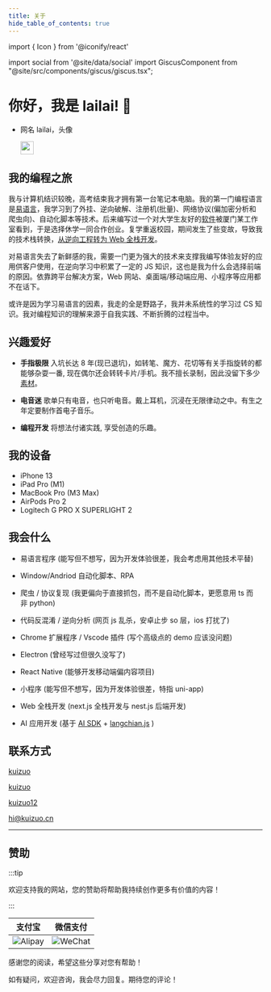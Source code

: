 ```yaml
---
title: 关于
hide_table_of_contents: true
---
```


import { Icon } from '@iconify/react'

import social from '@site/data/social'
import GiscusComponent from "@site/src/components/giscus/giscus.tsx";

<div style={{maxWidth: '65ch', margin: "auto"}}>

# 你好，我是 lailai! 👋

- 网名 lailai，头像 <p><img src="/img/logo.svg" width="26" heigth="26" className="rounded-full" /></p>

## 我的编程之旅

我与计算机结识较晚，高考结束我才拥有第一台笔记本电脑。我的第一门编程语言是[易语言](/blog/easy-language)，我学习到了外挂、逆向破解、注册机(批量)、网络协议(偏加密分析和爬虫向)、自动化脚本等技术。后来编写过一个对大学生友好的[软件](https://kuizuo.cn/blog/chaoxing-helper)被厦门某工作室看到，于是选择休学一同合作创业。复学重返校园，期间发生了些变故，导致我的技术栈转换，[从逆向工程转为 Web 全栈开发](https://kuizuo.cn/blog/2022-year-end-summary)。

对易语言失去了新鲜感的我，需要一门更为强大的技术来支撑我编写体验友好的应用供客户使用，在逆向学习中积累了一定的 JS 知识，这也是我为什么会选择前端的原因。依靠跨平台解决方案，Web 网站、桌面端/移动端应用、小程序等应用都不在话下。

或许是因为学习易语言的因素，我走的全是野路子，我并未系统性的学习过 CS 知识。我对编程知识的理解来源于自我实践、不断折腾的过程当中。

## 兴趣爱好

- **手指极限** 入坑长达 8 年(现已退坑)，如转笔、魔方、花切等有关手指旋转的都能够杂耍一番, 现在偶尔还会转转卡片/手机。我不擅长录制，因此没留下多少[素材](/videos)。

- **电音迷** 歌单只有电音，也只听电音。戴上耳机，沉浸在无限律动之中。有生之年定要制作首电子音乐。

- **编程开发** 将想法付诸实践, 享受创造的乐趣。

## 我的设备

- iPhone 13
- iPad Pro (M1)
- MacBook Pro (M3 Max)
- AirPods Pro 2
- Logitech G PRO X SUPERLIGHT 2

## 我会什么

- 易语言程序 (能写但不想写，因为开发体验很差，我会考虑用其他技术平替)

- Window/Andriod 自动化脚本、RPA

- 爬虫 / 协议复现 (我更偏向于直接抓包，而不是自动化脚本，更愿意用 ts 而非 python)

- 代码反混淆 / 逆向分析 (网页 js 乱杀，安卓止步 so 层，ios 打扰了)

- Chrome 扩展程序 / Vscode 插件 (写个高级点的 demo 应该没问题)

- Electron (曾经写过但很久没写了)

- React Native (能够开发移动端偏内容项目)

- 小程序 (能写但不想写，因为开发体验很差，特指 uni-app)

- Web 全栈开发 (next.js 全栈开发与 nest.js 后端开发)

- AI 应用开发 (基于 [AI SDK](https://sdk.vercel.ai/) + [langchian.js](https://js.langchain.com) )

## 联系方式

<p style={{ display: 'flex', 'align-items': 'center', gap: '0.5rem' }}>
  <Icon icon="ri:github-line" width="20" heigth="20" />
  <a href={social.github.href} target="_blank">kuizuo</a>
</p>

<p style={{ display: 'flex', 'align-items': 'center', gap: '0.5rem' }}>
  <Icon icon="ri:twitter-x-line" width="20" heigth="20" />
  <a href={social.x.href} target="_blank">kuizuo</a>
</p>

<p style={{ display: 'flex', 'align-items': 'center', gap: '0.5rem' }}>
  <Icon icon="ri:wechat-2-line" width="20" heigth="20" />
  <a href={social.wx.href} target="_blank">kuizuo12</a>
</p>

<p style={{ display: 'flex', 'align-items': 'center', gap: '0.5rem' }}>
  <Icon icon="ri:mail-open-line" width="20" heigth="20" />
  <a href={social.email.href} target="_blank">hi@kuizuo.cn</a>
</p>

---

## 赞助

:::tip

欢迎支持我的网站，您的赞助将帮助我持续创作更多有价值的内容！

:::

|               支付宝               |              微信支付              |
| :--------------------------------: | :--------------------------------: |
| ![Alipay](/img/QR-code/Alipay.svg) | ![WeChat](/img/QR-code/WeChat.svg) |

感谢您的阅读，希望这些分享对您有帮助！

如有疑问，欢迎咨询，我会尽力回复。期待您的评论！

<GiscusComponent />

</div>

